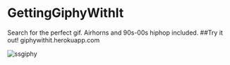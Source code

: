 # GettingGiphyWithIt
Search for the perfect gif. Airhorns and 90s-00s hiphop included.
##Try it out!
giphywithit.herokuapp.com

![ssgiphy](https://cloud.githubusercontent.com/assets/16596112/18735536/81094652-804c-11e6-9b8a-3dcb2bae698b.png)
